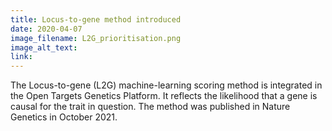 ```yaml
---
title: Locus-to-gene method introduced
date: 2020-04-07
image_filename: L2G_prioritisation.png
image_alt_text: 
link: 
---
```

The Locus-to-gene (L2G) machine-learning scoring method is integrated in the Open Targets Genetics Platform. It reflects the likelihood that a gene is causal for the trait in question. The method was published in Nature Genetics in October 2021.
